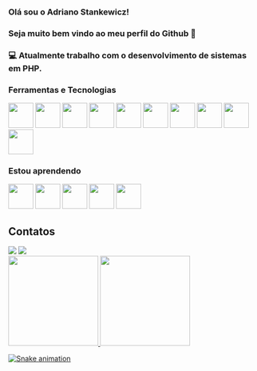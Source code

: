 ### Olá sou o Adriano Stankewicz!
### Seja muito bem vindo ao meu perfil do Github 👋

### :computer: Atualmente trabalho com o desenvolvimento de sistemas em PHP.

### Ferramentas e Tecnologias
<div>
<img src="https://cdn.jsdelivr.net/gh/devicons/devicon/icons/php/php-original.svg" width="50" height="50" /> <img src="https://cdn.jsdelivr.net/gh/devicons/devicon/icons/laravel/laravel-plain-wordmark.svg" width="50" height="50" /> <img src="https://cdn.jsdelivr.net/gh/devicons/devicon/icons/java/java-original-wordmark.svg" width="50" height="50" /> <img src="https://cdn.jsdelivr.net/gh/devicons/devicon/icons/spring/spring-original-wordmark.svg" width="50" height="50" /> <img src="https://cdn.jsdelivr.net/gh/devicons/devicon/icons/css3/css3-original-wordmark.svg" width="50" height="50" /> <img src="https://cdn.jsdelivr.net/gh/devicons/devicon/icons/javascript/javascript-original.svg" width="50" height="50" /> <img src="https://cdn.jsdelivr.net/gh/devicons/devicon/icons/bootstrap/bootstrap-original.svg" width="50" height="50" /> <img src="https://cdn.jsdelivr.net/gh/devicons/devicon/icons/jquery/jquery-original-wordmark.svg" width="50" height="50" /> <img src="https://cdn.jsdelivr.net/gh/devicons/devicon/icons/postgresql/postgresql-original-wordmark.svg" width="50" height="50" /> <img src="https://cdn.jsdelivr.net/gh/devicons/devicon/icons/mysql/mysql-original-wordmark.svg" width="50" height="50" />
</div>

### Estou aprendendo
<div>
<img src="https://cdn.jsdelivr.net/gh/devicons/devicon/icons/typescript/typescript-original.svg" width="50" height="50" /> <img src="https://cdn.jsdelivr.net/gh/devicons/devicon/icons/vuejs/vuejs-original-wordmark.svg" width="50" height="50" /> <img src="https://cdn.jsdelivr.net/gh/devicons/devicon/icons/react/react-original-wordmark.svg" width="50" height="50" /> <img src="https://cdn.jsdelivr.net/gh/devicons/devicon/icons/nodejs/nodejs-original-wordmark.svg" width="50" height="50" /> <img src="https://cdn.jsdelivr.net/gh/devicons/devicon/icons/tailwindcss/tailwindcss-original-wordmark.svg" width="50" height="50" />
</div>

## Contatos

<div>
<a href="https://instagram.com/adrianostankewicz" target="_blank"><img src="https://img.shields.io/badge/-Instagram-%23E4405F?style=for-the-badge&logo=instagram&logoColor=white" target="_blank"></a>
<a href="https://www.linkedin.com/in/adriano-stankewicz" target="_blank"><img src="https://img.shields.io/badge/-LinkedIn-%230077B5?style=for-the-badge&logo=linkedin&logoColor=white" target="_blank"></a>   
</div>

<div>
<a href="https://github.com/adrianostankewicz">
<img height="180em" src="https://github-readme-stats.vercel.app/api/top-langs/?username=adrianostankewicz&layout=compact&langs_count=7&theme=dracula"/>
<img height="180em" src="https://github-readme-stats.vercel.app/api?username=adrianostankewicz&show_icons=true&theme=dracula&include_all_commits=true&count_private=true"/>
</div>

![Snake animation](https://github.com/adrianostankewicz/adrianostankewicz/blob/output/github-contribution-grid-snake.svg)
